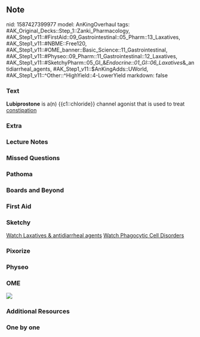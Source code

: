 ## Note
nid: 1587427399977
model: AnKingOverhaul
tags: #AK_Original_Decks::Step_1::Zanki_Pharmacology, #AK_Step1_v11::#FirstAid::09_Gastrointestinal::05_Pharm::13_Laxatives, #AK_Step1_v11::#NBME::Free120, #AK_Step1_v11::#OME_banner::Basic_Science::11_Gastrointestinal, #AK_Step1_v11::#Physeo::09_Pharm::11_Gastrointestinal::12_Laxatives, #AK_Step1_v11::#SketchyPharm::05_GI_&_Endocrine::01_GI::06_Laxatives_&_antidiarrheal_agents, #AK_Step1_v11::$AnKingAdds::UWorld, #AK_Step1_v11::^Other::^HighYield::4-LowerYield
markdown: false

### Text
<b>Lubiprostone</b> is a(n) {{c1::chloride}} channel agonist that
is used to treat <u>constipation</u>

### Extra


### Lecture Notes


### Missed Questions


### Pathoma


### Boards and Beyond


### First Aid


### Sketchy
<a href=
"https://dashboard.sketchy.com/study/medical/courses/medical-pharmacology/units/medical-pharmacology-gi-endocrine/videos/medical-pharmacology-gi-and-endocrine-gi-laxatives?utm_source=anki&utm_medium=partnership&utm_campaign=february_update&utm_content=medical">
Watch Laxatives & antidiarrheal agents</a> <a href=
"https://dashboard.sketchy.com/study/medical/courses/medical-pathophysiology/units/medical-pathophysiology-immunology/videos/medical-pathophysiology-immunology-immunodeficiency-phagocytic-cell-disorders?utm_source=anki&utm_medium=partnership&utm_campaign=february_update&utm_content=medical">
Watch Phagocytic Cell Disorders</a>

### Pixorize


### Physeo


### OME
<div class="ome-widget">
  <a href=
  "https://onlinemeded.org/spa/gastrointestinal?ref=anki"><img src=
  "_OME_AnkiFlashcards_Topic_6.png"></a>
</div>

### Additional Resources


### One by one

